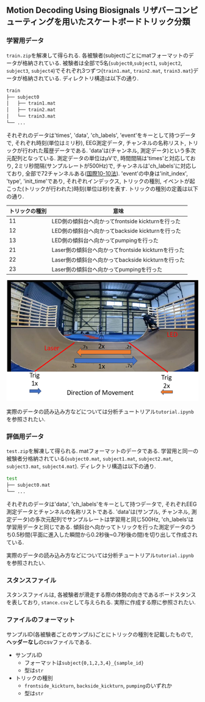 ## Motion Decoding Using Biosignals リザバーコンピューティングを用いたスケートボードトリック分類

### 学習用データ

`train.zip`を解凍して得られる. 各被験者(subject)ごとにmatフォーマットのデータが格納されている. 被験者は全部で5名(`subject0`,`subject1`, `subject2`, `subject3`, `subject4`)でそれぞれ3つずつ(`train1.mat`, `train2.mat`, `train3.mat`)データが格納されている. ディレクトリ構造は以下の通り.

```bash
train
├── subject0
│   ├── train1.mat
│   ├── train2.mat
│   └── train3.mat
└── ...
```

それぞれのデータは'times', 'data', 'ch_labels', 'event'をキーとして持つデータで, それぞれ時刻(単位はミリ秒), EEG測定データ, チャンネルの名称リスト, トリックが行われた履歴データである. 'data'は(チャンネル, 測定データ)という多次元配列となっている. 測定データの単位はμVで, 時間間隔は'times'と対応しており, 2ミリ秒間隔(サンプルレートが500Hz)で, チャンネルは'ch_labels'に対応しており, 全部で72チャンネルある([国際10-10法](https://commons.wikimedia.org/wiki/File:EEG_10-10_system_with_additional_information.svg)). 'event'の中身は'init_index', 'type', 'init_time'であり, それぞれインデックス, トリックの種別, イベントが起こった(トリックが行われた)時刻(単位は秒)を表す. トリックの種別の定義は以下の通り.

| トリックの種別 | 意味 |
| ---- | ---- |
| 11 | LED側の傾斜台へ向かってfrontside kickturnを行った |
| 12 | LED側の傾斜台へ向かってbackside kickturnを行った |
| 13 | LED側の傾斜台へ向かってpumpingを行った |
| 21 | Laser側の傾斜台へ向かってfrontside kickturnを行った |
| 22 | Laser側の傾斜台へ向かってbackside kickturnを行った |
| 23 | Laser側の傾斜台へ向かってpumpingを行った |

![図](./files/trick.png)

実際のデータの読み込み方などについては分析チュートリアル`tutorial.ipynb`を参照されたい.

### 評価用データ

`test.zip`を解凍して得られる. matフォーマットのデータである. 学習用と同一の被験者分格納されている(`subject0.mat`, `subject1.mat`, `subject2.mat`, `subject3.mat`, `subject4.mat`). ディレクトリ構造は以下の通り.

```bash
test
├── subject0.mat
└── ...
```

それぞれのデータは'data', 'ch_labels'をキーとして持つデータで, それぞれEEG測定データとチャンネルの名称リストである. 'data'は(サンプル, チャンネル, 測定データ)の多次元配列でサンプルレートは学習用と同じ500Hz, 'ch_labels'は学習用データと同じである. 傾斜台へ向かってトリックを行った測定データのうち0.5秒間(平面に進入した瞬間から0.2秒後~0.7秒後の間)を切り出して作成されている.

実際のデータの読み込み方などについては分析チュートリアル`tutorial.ipynb`を参照されたい.

### スタンスファイル

スタンスファイルは, 各被験者が滑走する際の体勢の向きであるボードスタンスを表しており, `stance.csv`として与えられる. 実際に作成する際に参照されたい.

### ファイルのフォーマット

サンプルID(各被験者ごとのサンプル)ごとにトリックの種別を記載したもので, **ヘッダーなし**のcsvファイルである.

- サンプルID
  - フォーマットは`subject{0,1,2,3,4}_{sample_id}`
  - 型は`str`
- トリックの種別
  - `frontside_kickturn`, `backside_kickturn`, `pumping`のいずれか
  - 型は`str`
